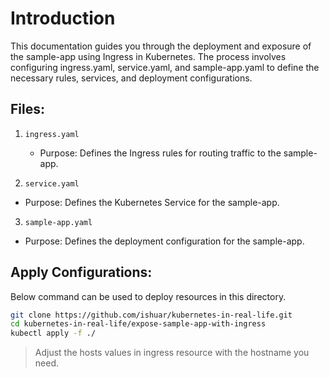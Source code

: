 # Introduction

This documentation guides you through the deployment and exposure of the sample-app using Ingress in Kubernetes. The process involves configuring ingress.yaml, service.yaml, and sample-app.yaml to define the necessary rules, services, and deployment configurations.


## Files:

1. `ingress.yaml`
   - Purpose: Defines the Ingress rules for routing traffic to the sample-app.

2. `service.yaml`
  - Purpose: Defines the Kubernetes Service for the sample-app.

3. `sample-app.yaml`
  - Purpose: Defines the deployment configuration for the sample-app.

## Apply Configurations:

Below command can be used to deploy resources in this directory.

```bash
git clone https://github.com/ishuar/kubernetes-in-real-life.git
cd kubernetes-in-real-life/expose-sample-app-with-ingress
kubectl apply -f ./
```

> Adjust the hosts values in ingress resource with the hostname you need.